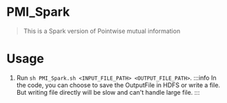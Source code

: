 # PMI_Spark
> This is a Spark version of Pointwise mutual information

Usage
=============

1. Run `sh PMI_Spark.sh <INPUT_FILE_PATH> <OUTPUT_FILE_PATH>`.
:::info
In the code, you can choose to save the OutputFile in HDFS or write a file. But writing file directly will be slow and can't handle large file.
:::

